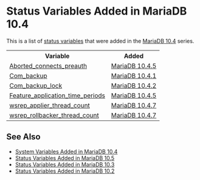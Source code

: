# Status Variables Added in MariaDB 10.4

This is a list of [status variables](/replication/optimization-and-tuning/system-variables/server-status-variables) that were added in the [MariaDB 10.4](/kb/en/what-is-mariadb-104/) series.

<table><tbody><tr><th>Variable</th><th>Added</th></tr>
<tr><td><a href="/kb/en/server-status-variables/#aborted_connects_preauth">Aborted_connects_preauth</a></td><td><a href="/kb/en/mariadb-1045-release-notes/">MariaDB 10.4.5</a></td></tr>
<tr><td><a href="/kb/en/server-status-variables/#com_backup">Com_backup</a></td><td><a href="/kb/en/mariadb-1041-release-notes/">MariaDB 10.4.1</a></td></tr>
<tr><td><a href="/kb/en/server-status-variables/#com_backup_lock">Com_backup_lock</a></td><td><a href="/kb/en/mariadb-1042-release-notes/">MariaDB 10.4.2</a></td></tr>
<tr><td><a href="/kb/en/server-status-variables/#feature_application_time_periods">Feature_application_time_periods</a></td><td><a href="/kb/en/mariadb-1045-release-notes/">MariaDB 10.4.5</a></td></tr>
<tr><td><a href="/kb/en/galera-cluster-status-variables/#wsrep_applier_thread_count">wsrep_applier_thread_count</a></td><td><a href="/kb/en/mariadb-1047-release-notes/">MariaDB 10.4.7</a></td></tr>
<tr><td><a href="/kb/en/galera-cluster-status-variables/#wsrep_rollbacker_thread_count">wsrep_rollbacker_thread_count</a></td><td><a href="/kb/en/mariadb-1047-release-notes/">MariaDB 10.4.7</a></td></tr>
</tbody></table>

## See Also

- [System Variables Added in MariaDB 10.4](/replication/optimization-and-tuning/system-variables/system-and-status-variables-added-by-major-release/system-variables-added-in-mariadb-104)
- [Status Variables Added in MariaDB 10.5](/replication/optimization-and-tuning/system-variables/system-and-status-variables-added-by-major-release/status-variables-added-in-mariadb-105)
- [Status Variables Added in MariaDB 10.3](/replication/optimization-and-tuning/system-variables/system-and-status-variables-added-by-major-release/status-variables-added-in-mariadb-103)
- [Status Variables Added in MariaDB 10.2](/replication/optimization-and-tuning/system-variables/system-and-status-variables-added-by-major-release/status-variables-added-in-mariadb-102)
